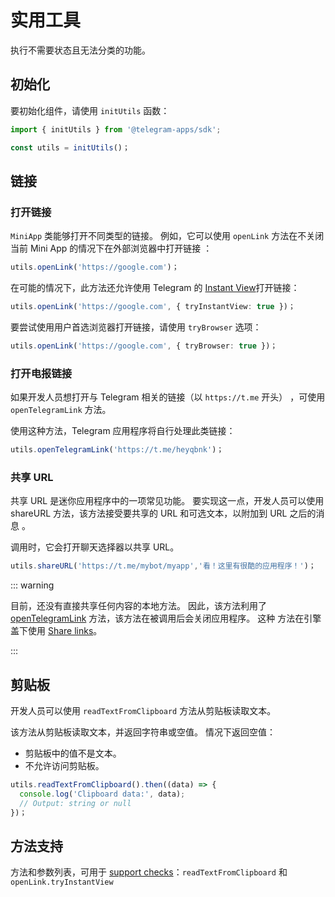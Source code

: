 # 实用工具

执行不需要状态且无法分类的功能。

## 初始化

要初始化组件，请使用 `initUtils` 函数：

```typescript
import { initUtils } from '@telegram-apps/sdk';

const utils = initUtils()；  
```

## 链接

### 打开链接

`MiniApp` 类能够打开不同类型的链接。 例如，它可以使用 `openLink` 方法在不关闭当前 Mini App 的情况下在外部浏览器中打开链接
：

```typescript
utils.openLink('https://google.com')；
```

在可能的情况下，此方法还允许使用
Telegram 的 [Instant View](https://instantview.telegram.org/)打开链接：

```typescript
utils.openLink('https://google.com', { tryInstantView: true })；
```

要尝试使用用户首选浏览器打开链接，请使用 `tryBrowser` 选项：

```typescript
utils.openLink('https://google.com', { tryBrowser: true })；
```

### 打开电报链接

如果开发人员想打开与 Telegram 相关的链接（以 `https://t.me` 开头）
，可使用 `openTelegramLink` 方法。

使用这种方法，Telegram 应用程序将自行处理此类链接：

```typescript
utils.openTelegramLink('https://t.me/heyqbnk')；
```

### 共享 URL

共享 URL 是迷你应用程序中的一项常见功能。 要实现这一点，开发人员可以使用
shareURL 方法，该方法接受要共享的 URL 和可选文本，以附加到 URL 之后的消息
。

调用时，它会打开聊天选择器以共享 URL。

```ts
utils.shareURL('https://t.me/mybot/myapp','看！这里有很酷的应用程序！')；
```

::: warning

目前，还没有直接共享任何内容的本地方法。 因此，该方法利用了
[openTelegramLink](#opentelegramlink) 方法，该方法在被调用后会关闭应用程序。 这种
方法在引擎盖下使用 [Share links](https://core.telegram.org/api/links#share-links)。

:::

## 剪贴板

开发人员可以使用 `readTextFromClipboard`
方法从剪贴板读取文本。

该方法从剪贴板读取文本，并返回字符串或空值。 情况下返回空值：

- 剪贴板中的值不是文本。
- 不允许访问剪贴板。

```typescript
utils.readTextFromClipboard().then((data) => {
  console.log('Clipboard data:', data);
  // Output: string or null
})；
```

## 方法支持

方法和参数列表，可用于
[support checks](#methods-support)：`readTextFromClipboard`
和 `openLink.tryInstantView`
